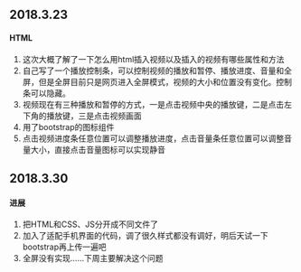 ## 2018.3.23
#### HTML
1. 这次大概了解了一下怎么用html插入视频以及插入的视频有哪些属性和方法
2. 自己写了一个播放控制条，可以控制视频的播放和暂停、播放进度、音量和全屏，但是全屏目前只是网页进入全屏模式，视频的大小和位置没有变化。控制条可以隐藏。
3. 视频现在有三种播放和暂停的方式，一是点击视频中央的播放键，二是点击左下角的播放键，三是点击视频画面
4. 用了bootstrap的图标组件
5. 点击视频进度条任意位置可以调整播放进度，点击音量条任意位置可以调整音量大小，直接点击音量图标可以实现静音


## 2018.3.30
#### 进展
1. 把HTML和CSS、JS分开成不同文件了
2. 加入了适配手机界面的代码，调了很久样式都没有调好，明后天试一下bootstrap再上传一遍吧
3. 全屏没有实现……下周主要解决这个问题